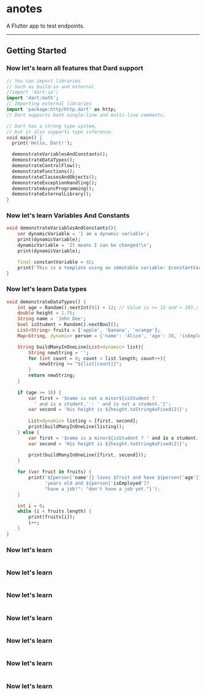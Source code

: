 # anotes

<p > A Flutter app to test endpoints.</p>

---
## Getting Started

### Now let's learn all features that Dard support 

```dart
// You can import libraries
// Such as build-in and external
//import 'dart:io';
import 'dart:math';
// Importing external libraries
import 'package:http/http.dart' as http;
// Dart supports both single-line and multi-line comments.

// Dart has a strong type system, 
// but it also supports type inference.
void main() {
  print('Hello, Dart!');

  demonstrateVariablesAndConstants();
  demonstrateDataTypes();
  demonstrateControlFlow();
  demonstrateFunctions();
  demonstrateClassesAndObjects();
  demonstrateExceptionHandling();
  demonstrateAsyncProgramming();
  demonstrateExternalLibrary();
}
```

### Now let's learn Variables And Constants 

```dart
void demonstrateVariablesAndConstants(){
    var dynamicVariable = 'I am a dynamic variable';
    print(dynamicVariable);
    dynamicVariable = 'It means I can be changed!\n';
    print(dynamicVariable);

    final constantVariable = 42;
    print('This is a template using an immutable variable: $constantVariable\n');
}
```

### Now let's learn Data types

```dart
void demonstrateDataTypes() {
    int age = Random().nextInt(91) + 12; // Value is >= 12 and < 103.;
    double height = 1.75;
    String name = 'John Doe';
    bool isStudent = Random().nextBool();
    List<String> fruits = ['apple', 'banana', 'orange'];
    Map<String, dynamic> person = {'name': 'Alice', 'age': 30, 'isEmployed': true};

    String buildManyInOneLine(List<dynamic> list){
        String newString = '';
        for (int count = 0; count < list.length; count++){
            newString += "${list[count]}";
        }
        return newString;
    }
    
    if (age >= 18) {
        var first = '$name is not a minor${isStudent ? 
          ' and is a student.' : ' and is not a student.'}';
        var second = 'His height is ${height.toStringAsFixed(2)}';
        
        List<dynamic> listing = [first, second];
        print(buildManyInOneLine(listing));
    } else {
        var first = '$name is a minor${isStudent ? ' and is a student.' : ' and is not a student.'}';
        var second = 'His height is ${height.toStringAsFixed(2)}';
        
        print(buildManyInOneLine([first, second]));
    }

    for (var fruit in fruits) {
        print('${person['name']} loves $fruit and have ${person['age']} ' +
              'years old and ${person['isEmployed']? 
              "have a job!": "don't have a job yet."}');
    }

    int i = 0;
    while (i < fruits.length) {
        print(fruits[i]);
        i++;
    }
}
```

### Now let's learn

```dart
```

### Now let's learn

```dart
```

### Now let's learn

```dart
```

### Now let's learn

```dart
```

### Now let's learn

```dart
```

### Now let's learn

```dart
```

### Now let's learn

```dart
```